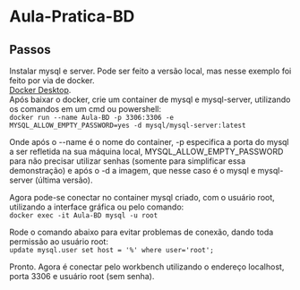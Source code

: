 # Aula-Pratica-BD

## Passos

Instalar mysql e server. Pode ser feito a versão local, mas nesse exemplo foi feito por via de docker.\
[Docker Desktop](https://www.docker.com/products/docker-desktop/).\
Após baixar o docker, crie um container de mysql e mysql-server, utilizando os comandos em um cmd ou powershell:\
```docker run --name Aula-BD -p 3306:3306 -e MYSQL_ALLOW_EMPTY_PASSWORD=yes -d mysql/mysql-server:latest```

Onde após o --name é o nome do container, -p especifica a porta do mysql a ser refletida na sua máquina local, MYSQL_ALLOW_EMPTY_PASSWORD para não precisar utilizar senhas (somente para simplificar essa demonstração) e após o -d a imagem, que nesse caso é o mysql e mysql-server (última versão).

Agora pode-se conectar no container mysql criado, com o usuário root, utilizando a interface gráfica ou pelo comando:\
```docker exec -it Aula-BD mysql -u root```

Rode o comando abaixo para evitar problemas de conexão, dando toda permissão ao usuário root:\
```update mysql.user set host = '%' where user='root';```

Pronto. Agora é conectar pelo workbench utilizando o endereço localhost, porta 3306 e usuário root (sem senha).